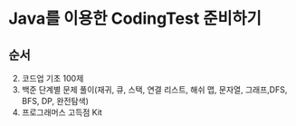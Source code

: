 # Java를 이용한 CodingTest 준비하기
## 순서
2. 코드업 기초 100제
3. 백준 단계별 문제 풀이(재귀, 큐, 스택, 연결 리스트, 해쉬 맵, 문자열, 그래프,DFS, BFS, DP, 완전탐색)
4. 프로그래머스 고득점 Kit
